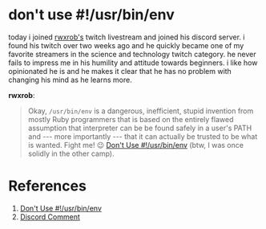 # don't use #!/usr/bin/env

today i joined [rwxrob's](https://rwx.gg) twitch livestream and joined his discord server. i found his twitch over two weeks ago and he quickly became one of my favorite streamers in the science and technology twitch category. he never fails to impress me in his humility and attitude towards beginners. i like how opinionated he is and he makes it clear that he has no problem with changing his mind as he learns more.

__rwxrob__:
> Okay, `/usr/bin/env` is a dangerous, inefficient, stupid invention from mostly Ruby programmers that is based on the entirely flawed assumption that interpreter can be be found safely in a user's PATH and --- more importantly --- that it can actually be trusted to be what is wanted. Fight me! :wink: [Don't Use #!/usr/bin/env](https://rwx.gg/advice/dont/env/) (btw, I was once solidly in the other camp).

# References

1. [Don't Use #!/usr/bin/env](https://rwx.gg/advice/dont/env/)
2. [Discord Comment](https://discord.com/channels/669337241478365203/703036530926813324/717822630480183396)
